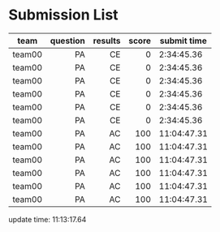 # Submission List
team    | question  | results  | score | submit time
------|-----:|-----:| ----:|-----
team00 | PA | CE | 0 | 2:34:45.36
team00 | PA | CE | 0 | 2:34:45.36
team00 | PA | CE | 0 | 2:34:45.36
team00 | PA | CE | 0 | 2:34:45.36
team00 | PA | CE | 0 | 2:34:45.36
team00 | PA | CE | 0 | 2:34:45.36
team00 | PA | AC | 100 | 11:04:47.31
team00 | PA | AC | 100 | 11:04:47.31
team00 | PA | AC | 100 | 11:04:47.31
team00 | PA | AC | 100 | 11:04:47.31
team00 | PA | AC | 100 | 11:04:47.31
team00 | PA | AC | 100 | 11:04:47.31


update time: 11:13:17.64 
